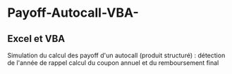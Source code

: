 # Payoff-Autocall-VBA-
## Excel et VBA
Simulation du calcul des payoff d'un autocall (produit structuré) : 
  détection de l'année de rappel 
  calcul du coupon annuel et du remboursement final
